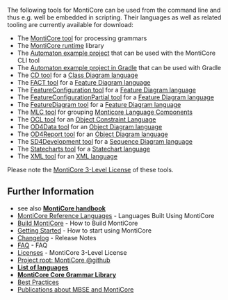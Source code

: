 <!-- (c) https://github.com/MontiCore/monticore -->

The following tools for MontiCore can be used from the command line and thus e.g. well be embedded in scripting. Their languages as well as related tooling are currently available for download:

* The [MontiCore tool](http://www.monticore.de/download/monticore.jar) for processing grammars
* The [MontiCore runtime](http://www.monticore.de/download/monticore-rt.jar) library
* The [Automaton example project](http://www.monticore.de/download/aut.tar.gz) that can be used with the MontiCore CLI tool
* The [Automaton example project in Gradle](http://www.monticore.de/download/Automaton.zip) that can be used with Gradle
* The [CD tool](http://www.monticore.de/download/MCCD.jar) for a [Class Diagram language](https://github.com/MontiCore/cd4analysis)
* The [FACT tool](http://www.monticore.de/download/MCFACT.jar) for a [Feature Diagram language](https://github.com/MontiCore/feature-diagram)
* The [FeatureConfiguration tool](http://www.monticore.de/download/MCFeatureConfiguration.jar) for a [Feature Diagram language](https://github.com/MontiCore/feature-diagram)
* The [FeatureConfigurationPartial tool](http://www.monticore.de/download/MCFeatureConfigurationPartial.jar) for a [Feature Diagram language](https://github.com/MontiCore/feature-diagram)
* The [FeatureDiagram tool](http://www.monticore.de/download/MCFeatureDiagram.jar) for a [Feature Diagram language](https://github.com/MontiCore/feature-diagram)
* The [MLC tool](http://www.monticore.de/download/MCMLC.jar) for grouping [Monticore Language Components](https://git.rwth-aachen.de/monticore/languages/mlc)
* The [OCL tool](http://www.monticore.de/download/MCOCL.jar) for an [Object Constraint Language](https://github.com/MontiCore/ocl)
* The [OD4Data tool](http://www.monticore.de/download/MCOD4Data.jar) for an [Object Diagram language](https://github.com/MontiCore/object-diagram)
* The [OD4Report tool](http://www.monticore.de/download/MCOD4Report.jar) for an [Object Diagram language](https://github.com/MontiCore/object-diagram)
* The [SD4Development tool](http://www.monticore.de/download/MCSD4Development.jar) for a [Sequence Diagram language](https://github.com/MontiCore/sequence-diagram)
* The [Statecharts tool](http://www.monticore.de/download/MCStatecharts.jar) for a [Statechart language](https://github.com/MontiCore/statecharts)
* The [XML tool](http://www.monticore.de/download/MCXML.jar) for an [XML language](https://github.com/MontiCore/xml)

Please note the [MontiCore 3-Level License](00.org/Licenses/LICENSE-MONTICORE-3-LEVEL.md) of these tools.

## Further Information

* see also [**MontiCore handbook**](http://www.monticore.de/handbook.pdf)
* [MontiCore Reference Languages](https://monticore.github.io/monticore/docs/DevelopedLanguages/) - Languages Built Using MontiCore
* [Build MontiCore](https://monticore.github.io/monticore/docs/BuildMontiCore/) - How to Build MontiCore
* [Getting Started](https://monticore.github.io/monticore/docs/GettingStarted/) - How to start using MontiCore
* [Changelog](00.org/Explanations/CHANGELOG.md) - Release Notes
* [FAQ](00.org/Explanations/FAQ.md) - FAQ 
* [Licenses](00.org/Licenses/LICENSE-MONTICORE-3-LEVEL.md) - MontiCore 3-Level License
* [Project root: MontiCore @github](https://github.com/MontiCore/monticore)
* [**List of languages**](https://monticore.github.io/monticore/docs/Languages/)
* [**MontiCore Core Grammar Library**](https://github.com/MontiCore/monticore/blob/dev/monticore-grammar/src/main/grammars/de/monticore/Grammars.md)
* [Best Practices](https://monticore.github.io/monticore/docs/BestPractices/)
* [Publications about MBSE and MontiCore](https://www.se-rwth.de/publications/)

